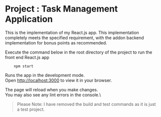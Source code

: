 # Project : Task Management Application

This is the implementation of my React.js app. This implementation completely meets the specified requirement, with the 
addon backend implementation for bonus points as recommended.

Execute the command below in the root directory of the project to run the front end React.js app
```shel 
    npm start
```

Runs the app in the development mode.\
Open [http://localhost:3000](http://localhost:3000) to view it in your browser.

The page will reload when you make changes.\
You may also see any lint errors in the console.\
> Please Note: I have removed the build and test commands as it is just a test project.
